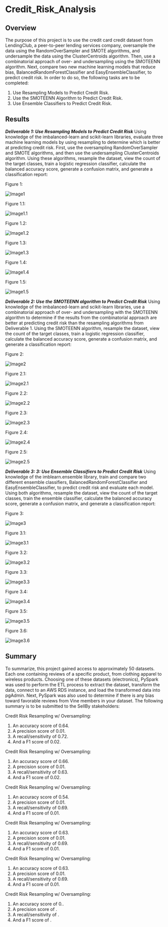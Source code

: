 # Credit_Risk_Analysis

## Overview

The purpose of this project is to use the credit card credit dataset from LendingClub, a peer-to-peer lending services company, oversample the data using the RandomOverSampler and SMOTE algorithms, and undersample the data using the ClusterCentroids algorithm. Then, use a combinatorial approach of over- and undersampling using the SMOTEENN algorithm. Next, compare two new machine learning models that reduce bias, BalancedRandomForestClassifier and EasyEnsembleClassifier, to predict credit risk. In order to do so, the following tasks are to be completed: 

1. Use Resampling Models to Predict Credit Risk.
2. Use the SMOTEENN Algorithm to Predict Credit Risk.
3. Use Ensemble Classifiers to Predict Credit Risk.

## Results

***Deliverable 1: Use Resampling Models to Predict Credit Risk***
Using knowledge of the imbalanced-learn and scikit-learn libraries, evaluate three machine learning models by using resampling to determine which is better at predicting credit risk. First, use the oversampling RandomOverSampler and SMOTE algorithms, and then use the undersampling ClusterCentroids algorithm. Using these algorithms, resample the dataset, view the count of the target classes, train a logistic regression classifier, calculate the balanced accuracy score, generate a confusion matrix, and generate a classification report:

Figure 1:

![Image1](https://raw.githubusercontent.com/krismbah/Credit_Risk_Analysis/main/D1.png)

Figure 1.1:

![Image1.1](https://raw.githubusercontent.com/krismbah/Credit_Risk_Analysis/main/D1.1.png)

Figure 1.2:

![Image1.2](https://raw.githubusercontent.com/krismbah/Credit_Risk_Analysis/main/D1.2.png)

Figure 1.3:

![Image1.3](https://raw.githubusercontent.com/krismbah/Credit_Risk_Analysis/main/D1.3.png)

Figure 1.4:

![Image1.4](https://raw.githubusercontent.com/krismbah/Credit_Risk_Analysis/main/D1.4.png)

Figure 1.5:

![Image1.5](https://raw.githubusercontent.com/krismbah/Credit_Risk_Analysis/main/D1.5.png)


***Deliverable 2: Use the SMOTEENN algorithm to Predict Credit Risk***
Using knowledge of the imbalanced-learn and scikit-learn libraries, use a combinatorial approach of over- and undersampling with the SMOTEENN algorithm to determine if the results from the combinatorial approach are better at predicting credit risk than the resampling algorithms from Deliverable 1. Using the SMOTEENN algorithm, resample the dataset, view the count of the target classes, train a logistic regression classifier, calculate the balanced accuracy score, generate a confusion matrix, and generate a classification report:

Figure 2:

![Image2](https://raw.githubusercontent.com/krismbah/Credit_Risk_Analysis/main/D2.png)

Figure 2.1:

![Image2.1](https://raw.githubusercontent.com/krismbah/Credit_Risk_Analysis/main/D2.1.png)

Figure 2.2:

![Image2.2](https://raw.githubusercontent.com/krismbah/Credit_Risk_Analysis/main/D2.2.png)

Figure 2.3:

![Image2.3](https://raw.githubusercontent.com/krismbah/Credit_Risk_Analysis/main/D2.3.png)


Figure 2.4:

![Image2.4](https://raw.githubusercontent.com/krismbah/Credit_Risk_Analysis/main/D2.4.png)

Figure 2.5:

![Image2.5](https://raw.githubusercontent.com/krismbah/Credit_Risk_Analysis/main/D2.5.png)


***Deliverable 3: 3: Use Ensemble Classifiers to Predict Credit Risk***
Using knowledge of the imblearn.ensemble library, train and compare two different ensemble classifiers, BalancedRandomForestClassifier and EasyEnsembleClassifier, to predict credit risk and evaluate each model. Using both algorithms, resample the dataset, view the count of the target classes, train the ensemble classifier, calculate the balanced accuracy score, generate a confusion matrix, and generate a classification report:

Figure 3:

![Image3](https://raw.githubusercontent.com/krismbah/Credit_Risk_Analysis/main/D3.png)

Figure 3.1:

![Image3.1](https://raw.githubusercontent.com/krismbah/Credit_Risk_Analysis/main/D3.1.png)

Figure 3.2:

![Image3.2](https://raw.githubusercontent.com/krismbah/Credit_Risk_Analysis/main/D3.2.png)

Figure 3.3:

![Image3.3](https://raw.githubusercontent.com/krismbah/Credit_Risk_Analysis/main/D3.3.png)


Figure 3.4:

![Image3.4](https://raw.githubusercontent.com/krismbah/Credit_Risk_Analysis/main/D3.4.png)

Figure 3.5:

![Image3.5](https://raw.githubusercontent.com/krismbah/Credit_Risk_Analysis/main/D3.5.png)

Figure 3.6:

![Image3.6](https://raw.githubusercontent.com/krismbah/Credit_Risk_Analysis/main/D3.6.png)


## Summary

To summarize, this project gained access to approximately 50 datasets. Each one containing reviews of a specific product, from clothing apparel to wireless products. Choosing one of these datasets (electronics), PySpark was used to perform the ETL process to extract the dataset, transform the data, connect to an AWS RDS instance, and load the transformed data into pgAdmin. Next, PySpark was also used to determine if there is any bias toward favorable reviews from Vine members in your dataset. The following summary is to be submitted to the SellBy stakeholders:

Credit Risk Resampling w/ Oversampling:

1. An accuracy score of 0.64.
2. A precision score of 0.01.
3. A recall/sensitivity of 0.72.
4. And a F1 score of 0.02.

Credit Risk Resampling w/ Oversampling:

1. An accuracy score of 0.66.
2. A precision score of 0.01.
3. A recall/sensitivity of 0.63.
4. And a F1 score of 0.02.

Credit Risk Resampling w/ Oversampling:

1. An accuracy score of 0.54.
2. A precision score of 0.01.
3. A recall/sensitivity of 0.69.
4. And a F1 score of 0.01.

Credit Risk Resampling w/ Oversampling:

1. An accuracy score of 0.63.
2. A precision score of 0.01.
3. A recall/sensitivity of 0.69.
4. And a F1 score of 0.01.

Credit Risk Resampling w/ Oversampling:

1. An accuracy score of 0.63.
2. A precision score of 0.01.
3. A recall/sensitivity of 0.69.
4. And a F1 score of 0.01.

Credit Risk Resampling w/ Oversampling:

1. An accuracy score of 0..
2. A precision score of .
3. A recall/sensitivity of .
4. And a F1 score of .



